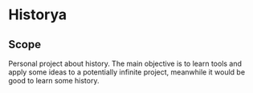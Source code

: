 # Historya

## Scope
Personal project about history. The main objective is to learn tools and apply some ideas to a potentially infinite project, meanwhile it would be good to learn some history.
